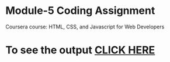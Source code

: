 
# Module-5 Coding Assignment

Coursera course: HTML, CSS, and Javascript for Web Developers

# To see the output [CLICK HERE](https://adarshgupta404.github.io/Coursera-Johns-Hopkins/module-5/index.html)
